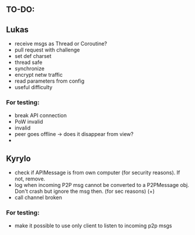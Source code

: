 ## TO-DO:

## Lukas

- receive msgs as Thread or Coroutine?
- pull request with challenge
- set def charset
- thread safe
- synchronize
- encrypt netw traffic
- read parameters from config
- useful difficulty

### For testing:

- break API connection
- PoW invalid
- invalid
- peer goes offline -> does it disappear from view?
-

## Kyrylo

- check if APIMessage is from own computer (for security reasons). If not, remove.
- log when incoming P2P msg cannot be converted to a P2PMessage obj. Don't crash but ignore the msg then. (for sec
  reasons) (+)
- call channel broken

### For testing:

- make it possible to use only client to listen to incoming p2p msgs